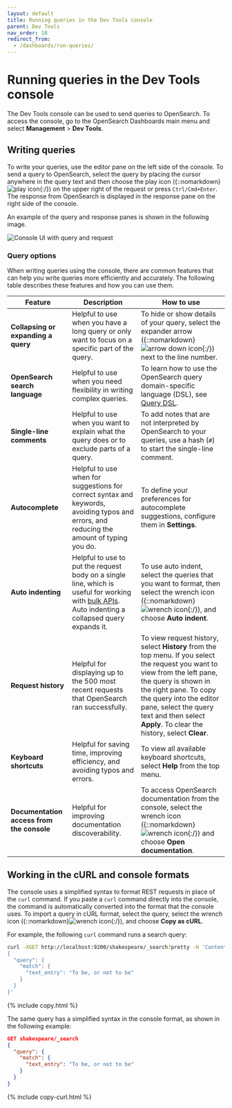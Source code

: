 ```yaml
---
layout: default
title: Running queries in the Dev Tools console
parent: Dev Tools
nav_order: 10
redirect_from:
  - /dashboards/run-queries/
---
```


# Running queries in the Dev Tools console

The Dev Tools console can be used to send queries to OpenSearch. To access the console, go to the OpenSearch Dashboards main menu and select **Management** > **Dev Tools**.
## Writing queries

To write your queries, use the editor pane on the left side of the console. To send a query to OpenSearch, select the query by placing the cursor anywhere in the query text and then choose the play icon ({::nomarkdown}<img src="{{site.url}}{{site.baseurl}}/images/icons/play-icon.png" class="inline-icon" alt="play icon"/>{:/}) on the upper right of the request or press `Ctrl/Cmd+Enter`. The response from OpenSearch is displayed in the response pane on the right side of the console. 

An example of the query and response panes is shown in the following image.

<img src="{{site.url}}{{site.baseurl}}/images/dashboards/query-request-ui.png" alt="Console UI with query and request">

### Query options 

When writing queries using the console, there are common features that can help you write queries more efficiently and accurately. The following table describes these features and how you can use them.

Feature | Description | How to use |
--------|-------------|------------|
**Collapsing or expanding a query** | Helpful to use when you have a long query or only want to focus on a specific part of the query. | To hide or show details of your query, select the expander arrow ({::nomarkdown}<img src="{{site.url}}{{site.baseurl}}/images/icons/arrow-down-icon.png" class="inline-icon" alt="arrow down icon"/>{:/}) next to the line number. |
**OpenSearch search language** | Helpful to use when you need flexibility in writing complex queries. | To learn how to use the OpenSearch query domain-specific language (DSL), see [Query DSL]({{site.url}}{{site.baseurl}}/opensearch/query-dsl). |
**Single-line comments** | Helpful to use when you want to explain what the query does or to exclude parts of a query. | To add notes that are not interpreted by OpenSearch to your queries, use a hash (`#`) to start the single-line comment. |
**Autocomplete** | Helpful to use when for suggestions for correct syntax and keywords, avoiding typos and errors, and reducing the amount of typing you do. | To define your preferences for autocomplete suggestions, configure them in **Settings**. |
**Auto indenting** | Helpful to use to put the request body on a single line, which is useful for working with [bulk APIs]({{site.url}}{{site.baseurl}}/api-reference/document-apis/bulk/). Auto indenting a collapsed query expands it. | To use auto indent, select the queries that you want to format, then select the wrench icon ({::nomarkdown}<img src="{{site.url}}{{site.baseurl}}/images/icons/wrench-icon.png" class="inline-icon" alt="wrench icon"/>{:/}), and choose **Auto indent**. |
**Request history** | Helpful for displaying up to the 500 most recent requests that OpenSearch ran successfully. | To view request history, select **History** from the top menu. If you select the request you want to view from the left pane, the query is shown in the right pane. To copy the query into the editor pane, select the query text and then select **Apply**. To clear the history, select **Clear**. |
**Keyboard shortcuts** | Helpful for saving time, improving efficiency, and avoiding typos and errors. | To view all available keyboard shortcuts, select **Help** from the top menu. |
**Documentation access from the console** | Helpful for improving documentation discoverability. | To access OpenSearch documentation from the console, select the wrench icon ({::nomarkdown}<img src="{{site.url}}{{site.baseurl}}/images/icons/wrench-icon.png" class="inline-icon" alt="wrench icon"/>{:/}) and choose **Open documentation**. |

## Working in the cURL and console formats

The console uses a simplified syntax to format REST requests in place of the `curl` command. If you paste a `curl` command directly into the console, the command is automatically converted into the format that the console uses. To import a query in cURL format, select the query, select the wrench icon ({::nomarkdown}<img src="{{site.url}}{{site.baseurl}}/images/icons/wrench-icon.png" class="inline-icon" alt="wrench icon"/>{:/}), and choose **Copy as cURL**. 

For example, the following `curl` command runs a search query:

```bash
curl -XGET http://localhost:9200/shakespeare/_search?pretty -H 'Content-Type: application/json' -d'
{
  "query": {
    "match": {
      "text_entry": "To be, or not to be"
    }
  }
}'
```
{% include copy.html %}

The same query has a simplified syntax in the console format, as shown in the following example:

```json
GET shakespeare/_search
{
  "query": {
    "match": {
      "text_entry": "To be, or not to be"
    }
  }
}
```
{% include copy-curl.html %}
